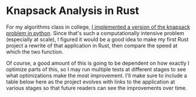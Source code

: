 # Knapsack Analysis in Rust

For my algorithms class in college, [I implemented a version of the knapsack problem in python](https://github.com/willtraweek/KnapsackAnalysis). Since that's such a computationally intensive problem (especially at scale), I figured it would be a good idea to make my first Rust project a rewrite of that application in Rust, then compare the speed at which the two function.

Of course, a good amount of this is going to be dependent on how exactly I optimize parts of this, so I may run multiple tests at different stages to see what optimizations make the most improvement. I'll make sure to include a table below here as the project evolves with links to the application at various stages so that future readers can see the improvements over time.